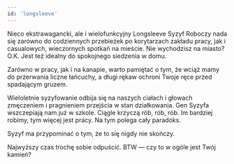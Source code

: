```yaml
---
id: 'longsleeve'
---
```


Nieco ekstrawagancki, ale i wielofunkcyjny Longsleeve Syzyf Roboczy nada się zarówno do codziennych przebieżek po korytarzach zakładu pracy, jak i casualowych, wieczornych spotkań na mieście. Nie wychodzisz na miasto? O.K. Jest też idealny do spokojnego siedzenia w domu.

Zarówno w pracy, jak i na kanapie, warto pamiętać o tym, że wciąż mamy do przerwania liczne łańcuchy, a długi rękaw ochroni Twoje ręce przed spadającym gruzem.

Wieloletnie syzyfowanie odbija się na naszych ciałach i głowach zmęczeniem i pragnieniem przejścia w stan działkowania. Gen Syzyfa wszczepiają nam już w szkole. Ciągle krzyczą rób, rób, rób. Im bardziej robimy, tym więcej jest pracy. Na tym polega cały paradoks.

Syzyf ma przypominać o tym, że to się nigdy nie skończy.

Najwyższy czas trochę sobie odpuścić. BTW — czy to w ogóle jest Twój kamień?
